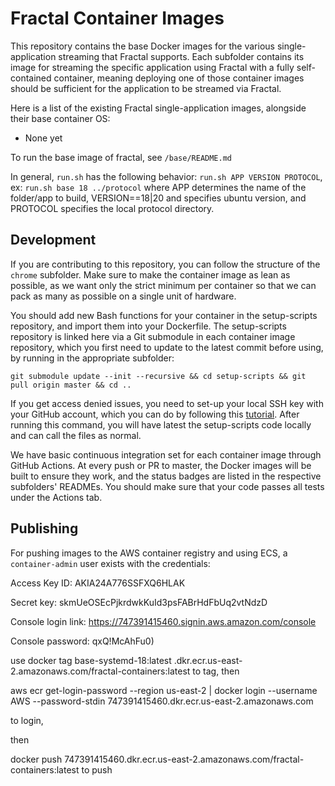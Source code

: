 # Fractal Container Images

This repository contains the base Docker images for the various single-application streaming that Fractal supports. Each subfolder contains its image for streaming the specific application using Fractal with a fully self-contained container, meaning deploying one of those container images should be sufficient for the application to be streamed via Fractal.

Here is a list of the existing Fractal single-application images, alongside their base container OS:
- None yet

To run the base image of fractal, see `/base/README.md`

In general, `run.sh` has the following behavior:
`run.sh APP VERSION PROTOCOL`, ex: `run.sh base 18 ../protocol`
where APP determines the name of the folder/app to build, VERSION==18|20 and specifies ubuntu version, and PROTOCOL specifies the local protocol directory.

## Development

If you are contributing to this repository, you can follow the structure of the `chrome` subfolder. Make sure to make the container image as lean as possible, as we want only the strict minimum per container so that we can pack as many as possible on a single unit of hardware.

You should add new Bash functions for your container in the setup-scripts repository, and import them into your Dockerfile. The setup-scripts repository is linked here via a Git submodule in each container image repository, which you first need to update to the latest commit before using, by running in the appropriate subfolder:

```
git submodule update --init --recursive && cd setup-scripts && git pull origin master && cd ..
```

If you get access denied issues, you need to set-up your local SSH key with your GitHub account, which you can do by following this [tutorial](https://help.github.com/en/github/authenticating-to-github/generating-a-new-ssh-key-and-adding-it-to-the-ssh-agent). After running this command, you will have latest the setup-scripts code locally and can call the files as normal.

We have basic continuous integration set for each container image through GitHub Actions. At every push or PR to master, the Docker images will be built to ensure they work, and the status badges are listed in the respective subfolders' READMEs. You should make sure that your code passes all tests under the Actions tab.

## Publishing

For pushing images to the AWS container registry and using ECS, a `container-admin` user exists with the credentials:

Access Key ID: AKIA24A776SSFXQ6HLAK

Secret key: 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

Console login link: https://747391415460.signin.aws.amazon.com/console

Console password: qxQ!McAhFu0)

use  docker tag base-systemd-18:latest .dkr.ecr.us-east-2.amazonaws.com/fractal-containers:latest to tag, then

aws ecr get-login-password  --region us-east-2 | docker login --username AWS --password-stdin 747391415460.dkr.ecr.us-east-2.amazonaws.com

to login,

then 

docker push 747391415460.dkr.ecr.us-east-2.amazonaws.com/fractal-containers:latest to push
